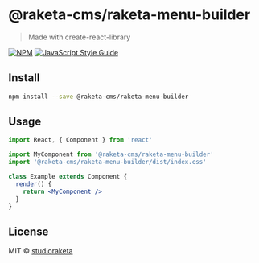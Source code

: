 # @raketa-cms/raketa-menu-builder

> Made with create-react-library

[![NPM](https://img.shields.io/npm/v/@raketa-cms/raketa-menu-builder.svg)](https://www.npmjs.com/package/@raketa-cms/raketa-menu-builder) [![JavaScript Style Guide](https://img.shields.io/badge/code_style-standard-brightgreen.svg)](https://standardjs.com)

## Install

```bash
npm install --save @raketa-cms/raketa-menu-builder
```

## Usage

```jsx
import React, { Component } from 'react'

import MyComponent from '@raketa-cms/raketa-menu-builder'
import '@raketa-cms/raketa-menu-builder/dist/index.css'

class Example extends Component {
  render() {
    return <MyComponent />
  }
}
```

## License

MIT © [studioraketa](https://github.com/studioraketa)
